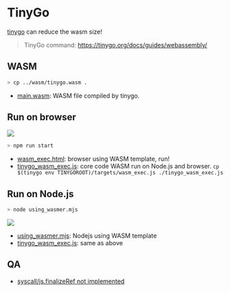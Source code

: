 # TinyGo

[tinygo](https://tinygo.org/) can reduce the wasm size!
> TinyGo command: https://tinygo.org/docs/guides/webassembly/

## WASM

```bash
> cp ../wasm/tinygo.wasm .
```

* [main.wasm](./main.wasm): WASM file compiled by tinygo.

## Run on browser

![](https://i.imgur.com/xuZjWtW.png)

```bash
> npm run start
```

* [wasm_exec.html](./index.html): browser using WASM template, run!
* [tinygo_wasm_exec.js](./tinygo_wasm_exec.js): core code WASM run on Node.js and browser. `cp $(tinygo env TINYGOROOT)/targets/wasm_exec.js ./tinygo_wasm_exec.js`

## Run on Node.js

```bash
> node using_wasmer.mjs
```

![](https://i.imgur.com/Vs1BDPk.png)

* [using_wasmer.mjs](./using_wasmer.mjs): Nodejs using WASM template
* [tinygo_wasm_exec.js](./tinygo_wasm_exec.js): same as above

## QA

* [syscall/js.finalizeRef not implemented](https://github.com/tinygo-org/tinygo/issues/1140#issuecomment-718145455)
